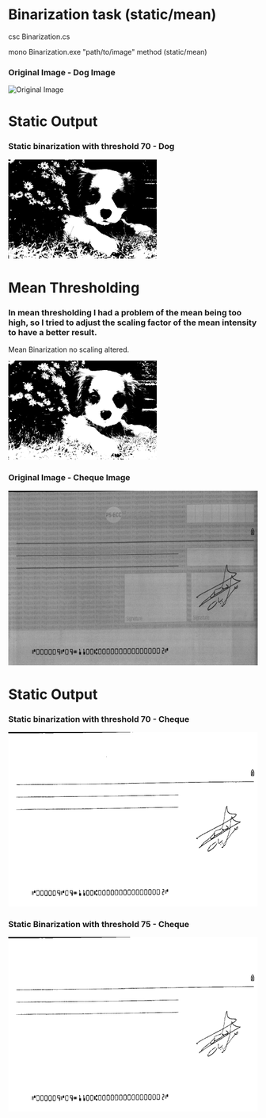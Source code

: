 # Binarization task (static/mean)

csc Binarization.cs

mono Binarization.exe "path/to/image" method (static/mean)


### Original Image - Dog Image
<img src = "https://github.com/Rashid12Kandah/Training-Assignment-3/blob/master/Cute_dog.jpg" alt="Original Image" width="300" height="200">

# Static Output
### Static binarization with threshold 70 - Dog

<img src = "https://github.com/Rashid12Kandah/Training-Assignment-3/blob/master/static_70_Dog.jpg" alt = "Static thresholding, Dog, thr 70" width="300" height="200">


# Mean Thresholding
### In mean thresholding I had a problem of the mean being too high, so I tried to adjust the scaling factor of the mean intensity to have a better result.

Mean Binarization no scaling altered.

<img src="https://github.com/Rashid12Kandah/Training-Assignment-3/blob/master/mean_normal.jpg" alt="Mean Binarization, Dog" width="300" height="200">

### Original Image - Cheque Image
<img src = "https://github.com/Rashid12Kandah/Training-Assignment-3/blob/master/24bit_cheque.bmp" alt = "24-bit cheque bmp" width = "748" height="352">

# Static Output

### Static binarization with threshold 70 - Cheque

<img src = "https://github.com/Rashid12Kandah/Training-Assignment-3/blob/master/static_70_thr.jpg" alt = "Static Thresholding, Cheque, thr 70" width="748" height="352">

### Static Binarization with threshold 75 - Cheque

<img src = "https://github.com/Rashid12Kandah/Training-Assignment-3/blob/master/static_75_thr.jpg" alt = "Static Thresholding, Cheque, thr 75" width = "748" height="352">
